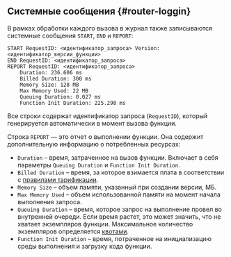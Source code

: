 ## Системные сообщения {#router-loggin}

В рамках обработки каждого вызова в журнал также записываются системные сообщения `START`, `END` и `REPORT`:

```
START RequestID: <идентификатор_запроса> Version: <идентификатор_версии_функции>
END RequestID: <идентификатор_запроса>
REPORT RequestID: <идентификатор_запроса>
    Duration: 236.606 ms
    Billed Duration: 300 ms
    Memory Size: 128 MB
    Max Memory Used: 22 MB
    Queuing Duration: 0.027 ms
    Function Init Duration: 225.298 ms
```

Все строки содержат идентификатор запроса (`RequestID`), который генерируется автоматически в момент вызова функции.

Строка `REPORT` — это отчет о выполнении функции. Она содержит дополнительную информацию о потребленных ресурсах:
* `Duration` – время, затраченное на вызов функции. Включает в себя параметры `Queuing Duration` и `Function Init Duration`.
* `Billed Duration` – время, за которое взимается плата в соответствии с [правилами тарификации](../../functions/pricing.md).
* `Memory Size` – объем памяти, указанный при создании версии, МБ.
* `Max Memory Used` – объем использованной памяти на момент начала выполнения запроса.
* `Queuing Duration` – время, которое запрос на выполнение провел во внутренней очереди. Если время растет, это может значить, что не хватает экземпляров функции. Максимальное количество экземпляров определяется [квотами](../../functions/concepts/limits.md).
* `Function Init Duration` – время, потраченное на инициализацию среды выполнения и загрузку кода функции.
